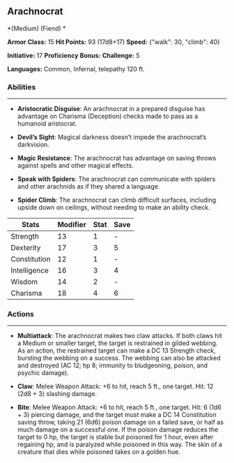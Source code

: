 ## Arachnocrat
*(Medium) (Fiend) *

**Armor Class:** 15
**Hit Points:** 93 (17d8+17)
**Speed:** {"walk": 30, "climb": 40}

**Initiative:** 17
**Proficiency Bonus:**
**Challenge:** 5

**Languages:** Common, Infernal, telepathy 120 ft.

### Abilities
 --- 
- **Aristocratic Disguise**: An arachnocrat in a prepared disguise has advantage on Charisma (Deception) checks made to pass as a humanoid aristocrat.

- **Devil’s Sight**: Magical darkness doesn’t impede the arachnocrat’s darkvision.

- **Magic Resistance**: The arachnocrat has advantage on saving throws against spells and other magical effects.

- **Speak with Spiders**: The arachnocrat can communicate with spiders and other arachnids as if they shared a language.

- **Spider Climb**: The arachnocrat can climb difficult surfaces, including upside down on ceilings, without needing to make an ability check.



| Stats | Modifier | Stat | Save
| ---- | ---- | ---- | ---- |
| Strength | 13 | 1 | - |
| Dexterity | 17 | 3 | 5 |
| Constitution | 12 | 1 | - |
| Intelligence | 16 | 3 | 4 |
| Wisdom | 14 | 2 | - |
| Charisma | 18 | 4 | 6 |

### Actions
 --- 
- **Multiattack**: The arachnocrat makes two claw attacks. If both claws hit a Medium or smaller target, the target is restrained in gilded webbing. As an action, the restrained target can make a DC 13 Strength check, bursting the webbing on a success. The webbing can also be attacked and destroyed (AC 12; hp 8; immunity to bludgeoning, poison, and psychic damage).

- **Claw**: Melee Weapon Attack: +6 to hit, reach 5 ft., one target. Hit: 12 (2d8 + 3) slashing damage.

- **Bite**: Melee Weapon Attack: +6 to hit, reach 5 ft., one target. Hit: 6 (1d6 + 3) piercing damage, and the target must make a DC 14 Constitution saving throw, taking 21 (6d6) poison damage on a failed save, or half as much damage on a successful one. If the poison damage reduces the target to 0 hp, the target is stable but poisoned for 1 hour, even after regaining hp, and is paralyzed while poisoned in this way. The skin of a creature that dies while poisoned takes on a golden hue.


